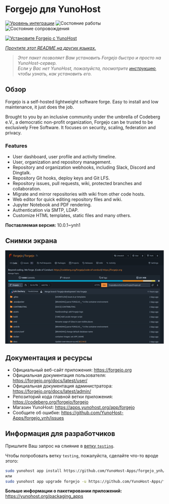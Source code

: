 <!--
Важно: этот README был автоматически сгенерирован <https://github.com/YunoHost/apps/tree/master/tools/readme_generator>
Он НЕ ДОЛЖЕН редактироваться вручную.
-->

# Forgejo для YunoHost

[![Уровень интеграции](https://apps.yunohost.org/badge/integration/forgejo)](https://ci-apps.yunohost.org/ci/apps/forgejo/)
![Состояние работы](https://apps.yunohost.org/badge/state/forgejo)
![Состояние сопровождения](https://apps.yunohost.org/badge/maintained/forgejo)

[![Установите Forgejo с YunoHost](https://install-app.yunohost.org/install-with-yunohost.svg)](https://install-app.yunohost.org/?app=forgejo)

*[Прочтите этот README на других языках.](./ALL_README.md)*

> *Этот пакет позволяет Вам установить Forgejo быстро и просто на YunoHost-сервер.*  
> *Если у Вас нет YunoHost, пожалуйста, посмотрите [инструкцию](https://yunohost.org/install), чтобы узнать, как установить его.*

## Обзор

Forgejo is a self-hosted lightweight software forge. Easy to install and low maintenance, it just does the job.

Brought to you by an inclusive community under the umbrella of Codeberg e.V., a democratic non-profit organization, Forgejo can be trusted to be exclusively Free Software. It focuses on security, scaling, federation and privacy. 

### Features

- User dashboard, user profile and activity timeline.
- User, organization and repository management.
- Repository and organization webhooks, including Slack, Discord and Dingtalk.
- Repository Git hooks, deploy keys and Git LFS.
- Repository issues, pull requests, wiki, protected branches and collaboration.
- Migrate and mirror repositories with wiki from other code hosts.
- Web editor for quick editing repository files and wiki.
- Jupyter Notebook and PDF rendering.
- Authentication via SMTP, LDAP.
- Customize HTML templates, static files and many others.


**Поставляемая версия:** 10.0.1~ynh1

## Снимки экрана

![Снимок экрана Forgejo](./doc/screenshots/screenshot.png)

## Документация и ресурсы

- Официальный веб-сайт приложения: <https://forgejo.org>
- Официальная документация пользователя: <https://forgejo.org/docs/latest/user/>
- Официальная документация администратора: <https://forgejo.org/docs/latest/admin/>
- Репозиторий кода главной ветки приложения: <https://codeberg.org/forgejo/forgejo>
- Магазин YunoHost: <https://apps.yunohost.org/app/forgejo>
- Сообщите об ошибке: <https://github.com/YunoHost-Apps/forgejo_ynh/issues>

## Информация для разработчиков

Пришлите Ваш запрос на слияние в [ветку `testing`](https://github.com/YunoHost-Apps/forgejo_ynh/tree/testing).

Чтобы попробовать ветку `testing`, пожалуйста, сделайте что-то вроде этого:

```bash
sudo yunohost app install https://github.com/YunoHost-Apps/forgejo_ynh/tree/testing --debug
или
sudo yunohost app upgrade forgejo -u https://github.com/YunoHost-Apps/forgejo_ynh/tree/testing --debug
```

**Больше информации о пакетировании приложений:** <https://yunohost.org/packaging_apps>
